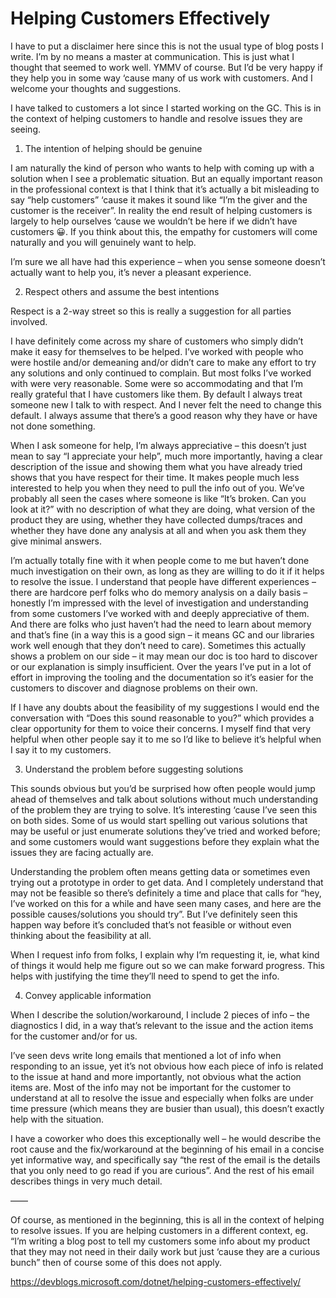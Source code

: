 <h1>Helping Customers Effectively</h1>


I have to put a disclaimer here since this is not the usual type of blog posts I write. I’m by no means a master at communication. This is just what I thought that seemed to work well. YMMV of course. But I’d be very happy if they help you in some way ‘cause many of us work with customers. And I welcome your thoughts and suggestions.

I have talked to customers a lot since I started working on the GC. This is in the context of helping customers to handle and resolve issues they are seeing.

1. The intention of helping should be genuine

I am naturally the kind of person who wants to help with coming up with a solution when I see a problematic situation. But an equally important reason in the professional context is that I think that it’s actually a bit misleading to say “help customers” ‘cause it makes it sound like “I’m the giver and the customer is the receiver”. In reality the end result of helping customers is largely to help ourselves ‘cause we wouldn’t be here if we didn’t have customers 😀. If you think about this, the empathy for customers will come naturally and you will genuinely want to help.

I’m sure we all have had this experience – when you sense someone doesn’t actually want to help you, it’s never a pleasant experience.

2. Respect others and assume the best intentions

Respect is a 2-way street so this is really a suggestion for all parties involved.

I have definitely come across my share of customers who simply didn’t make it easy for themselves to be helped. I’ve worked with people who were hostile and/or demeaning and/or didn’t care to make any effort to try any solutions and only continued to complain. But most folks I’ve worked with were very reasonable. Some were so accommodating and that I’m really grateful that I have customers like them. By default I always treat someone new I talk to with respect. And I never felt the need to change this default. I always assume that there’s a good reason why they have or have not done something.

When I ask someone for help, I’m always appreciative – this doesn’t just mean to say “I appreciate your help”, much more importantly, having a clear description of the issue and showing them what you have already tried shows that you have respect for their time. It makes people much less interested to help you when they need to pull the info out of you. We’ve probably all seen the cases where someone is like “It’s broken. Can you look at it?” with no description of what they are doing, what version of the product they are using, whether they have collected dumps/traces and whether they have done any analysis at all and when you ask them they give minimal answers.

I’m actually totally fine with it when people come to me but haven’t done much investigation on their own, as long as they are willing to do it if it helps to resolve the issue. I understand that people have different experiences – there are hardcore perf folks who do memory analysis on a daily basis – honestly I’m impressed with the level of investigation and understanding from some customers I’ve worked with and deeply appreciative of them. And there are folks who just haven’t had the need to learn about memory and that’s fine (in a way this is a good sign – it means GC and our libraries work well enough that they don’t need to care). Sometimes this actually shows a problem on our side – it may mean our doc is too hard to discover or our explanation is simply insufficient. Over the years I’ve put in a lot of effort in improving the tooling and the documentation so it’s easier for the customers to discover and diagnose problems on their own.

If I have any doubts about the feasibility of my suggestions I would end the conversation with “Does this sound reasonable to you?” which provides a clear opportunity for them to voice their concerns. I myself find that very helpful when other people say it to me so I’d like to believe it’s helpful when I say it to my customers.

3. Understand the problem before suggesting solutions

This sounds obvious but you’d be surprised how often people would jump ahead of themselves and talk about solutions without much understanding of the problem they are trying to solve. It’s interesting ‘cause I’ve seen this on both sides. Some of us would start spelling out various solutions that may be useful or just enumerate solutions they’ve tried and worked before; and some customers would want suggestions before they explain what the issues they are facing actually are.

Understanding the problem often means getting data or sometimes even trying out a prototype in order to get data. And I completely understand that may not be feasible so there’s definitely a time and place that calls for “hey, I’ve worked on this for a while and have seen many cases, and here are the possible causes/solutions you should try”. But I’ve definitely seen this happen way before it’s concluded that’s not feasible or without even thinking about the feasibility at all.

When I request info from folks, I explain why I’m requesting it, ie, what kind of things it would help me figure out so we can make forward progress. This helps with justifying the time they’ll need to spend to get the info.

4. Convey applicable information

When I describe the solution/workaround, I include 2 pieces of info – the diagnostics I did, in a way that’s relevant to the issue and the action items for the customer and/or for us.

I’ve seen devs write long emails that mentioned a lot of info when responding to an issue, yet it’s not obvious how each piece of info is related to the issue at hand and more importantly, not obvious what the action items are. Most of the info may not be important for the customer to understand at all to resolve the issue and especially when folks are under time pressure (which means they are busier than usual), this doesn’t exactly help with the situation.

I have a coworker who does this exceptionally well – he would describe the root cause and the fix/workaround at the beginning of his email in a concise yet informative way, and specifically say “the rest of the email is the details that you only need to go read if you are curious”. And the rest of his email describes things in very much detail.

–—–

Of course, as mentioned in the beginning, this is all in the context of helping to resolve issues. If you are helping customers in a different context, eg. “I’m writing a blog post to tell my customers some info about my product that they may not need in their daily work but just ‘cause they are a curious bunch” then of course some of this does not apply.

https://devblogs.microsoft.com/dotnet/helping-customers-effectively/
